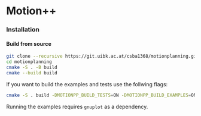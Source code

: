 # Motion++

### Installation

#### Build from source

```bash
git clone --recursive https://git.uibk.ac.at/csba1368/motionplanning.git 
cd motionplanning
cmake -S . -B build
cmake --build build
```

If you want to build the examples and tests use the follwing flags:

```bash
cmake -S . build -DMOTIONPP_BUILD_TESTS=ON -DMOTIONPP_BUILD_EXAMPLES=ON
```
Running the examples requires `gnuplot` as a dependency.
